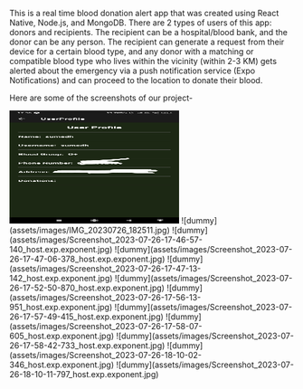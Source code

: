 This is a real time blood donation alert app that was created using React Native, Node.js, and MongoDB.
There are 2 types of users of this app: donors and recipients.
The recipient can be a hospital/blood bank, and the donor can be any person.
The recipient can generate a request from their device for a certain blood type, and any donor with a matching or compatible blood type who lives within the vicinity (within 2-3 KM) gets alerted about the emergency via a push notification service (Expo Notifications) and can proceed to the location to donate their blood.

Here are some of the screenshots of our project-

<img src="assets/images/IMG_20230726_182103.jpg" alt="Project Screenshot" width="300" height="200">
![dummy](assets/images/IMG_20230726_182511.jpg)
![dummy](assets/images/Screenshot_2023-07-26-17-46-57-140_host.exp.exponent.jpg)
![dummy](assets/images/Screenshot_2023-07-26-17-47-06-378_host.exp.exponent.jpg)
![dummy](assets/images/Screenshot_2023-07-26-17-47-13-142_host.exp.exponent.jpg)
![dummy](assets/images/Screenshot_2023-07-26-17-52-50-870_host.exp.exponent.jpg)
![dummy](assets/images/Screenshot_2023-07-26-17-56-13-951_host.exp.exponent.jpg)
![dummy](assets/images/Screenshot_2023-07-26-17-57-49-415_host.exp.exponent.jpg)
![dummy](assets/images/Screenshot_2023-07-26-17-58-07-605_host.exp.exponent.jpg)
![dummy](assets/images/Screenshot_2023-07-26-17-58-42-733_host.exp.exponent.jpg)
![dummy](assets/images/Screenshot_2023-07-26-18-10-02-346_host.exp.exponent.jpg)
![dummy](assets/images/Screenshot_2023-07-26-18-10-11-797_host.exp.exponent.jpg)
